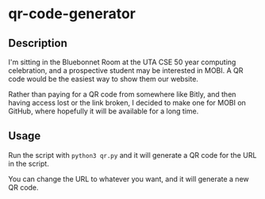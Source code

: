 # qr-code-generator
 
## Description

I'm sitting in the Bluebonnet Room at the UTA CSE 50 year computing celebration, and a prospective student may be interested in MOBI. A QR code would be the easiest way to show them our website.

Rather than paying for a QR code from somewhere like Bitly, and then having access lost or the link broken, I decided to make one for MOBI on GitHub, where hopefully it will be available for a long time.

## Usage
Run the script with `python3 qr.py` and it will generate a QR code for the URL in the script. 

You can change the URL to whatever you want, and it will generate a new QR code.